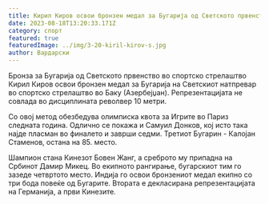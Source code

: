 ```yaml
---
title: Кирил Киров освои бронзен медал за Бугарија од Светското првенство ...
date: 2023-08-18T13:20:33.171Z
category: спорт
featured: true
featuredImage: ../img/3-20-kiril-kirov-s.jpg
author: Вардарски
---
```

Бронза за Бугарија од Светското првенство во спортско стрелаштво
Кирил Киров освои бронзен медал за Бугарија на Светскиот натпревар во спортско стрелаштво во Баку (Азербејџан). Репрезентацијата не совлада во дисциплината револвер 10 метри.

Со овој метод обезбедува олимписка квота за Игрите во Париз следната година. Одлично се покажа и Самуил Донков, кој исто така најде пласман во финалето и заврши седми. Третиот Бугарин - Калојан Стаменов, остана на 85. место.

Шампион стана Кинезот Бовен Жанг, а среброто му припадна на Србинот Дамир Микец. Во екипното рангирање, бугарскиот тим го зазеде четвртото место. Индија го освои бронзениот медал екипно со три бода повеќе од Бугарите. Втората е декласирана репрезентацијата на Германија, а први Кинезите.